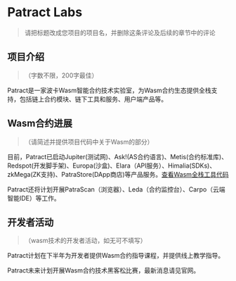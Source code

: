 # Patract Labs

> 请把标题改成您项目的项目名，并删除这条评论及后续的章节中的评论

## 项目介绍

> （字数不限，200字最佳）

Patract是一家波卡Wasm智能合约技术实验室，为Wasm合约生态提供全栈支持，包括链上合约模块、链下工具和服务、用户端产品等。

## Wasm合约进展

> （请简述并提供项目代码中关于Wasm的部分）

目前，Patract已启动Jupiter(测试网)、Ask!(AS合约语言)、Metis(合约标准库)、Redspot(开发脚手架)、Europa(沙盒)、Elara（API服务）、Himalia(SDKs)、zkMega(ZK支持)、PatraStore(DApp商店)等产品服务。[查看Wasm全栈工具代码](https://github.com/patractlabs)

Patract还将计划开展PatraScan（浏览器）、Leda（合约监控台）、Carpo（云端智能IDE）等工作。

## 开发者活动

> （wasm技术的开发者活动，如无可不填写）

Patract计划在下半年为开发者提供Wasm合约指导课程，并提供线上教学指导。

Patract未来计划开展Wasm合约技术黑客松比赛，最新消息请见官网。